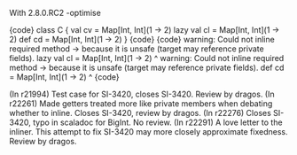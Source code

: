With 2.8.0.RC2 -optimise

{code}
class C {
    val cv = Map[Int, Int](1 -> 2)
    lazy val cl = Map[Int, Int](1 -> 2)
    def cd = Map[Int, Int](1 -> 2)
}
{code}
{code}
warning: Could not inline required method -> because it is unsafe (target may reference private fields).
    lazy val cl = Map[Int, Int](1 -> 2)
                                  ^
warning: Could not inline required method -> because it is unsafe (target may reference private fields).
    def cd = Map[Int, Int](1 -> 2)
                             ^
{code}

(In r21994) Test case for SI-3420, closes SI-3420.  Review by dragos.
(In r22261) Made getters treated more like private members when debating
whether to inline.  Closes SI-3420, review by dragos.
(In r22276) Closes SI-3420, typo in scaladoc for BigInt. No review.
(In r22291) A love letter to the inliner.  This attempt to fix SI-3420 may
more closely approximate fixedness.  Review by dragos.
